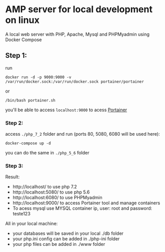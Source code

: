 # AMP server for local development on linux

A local web server with PHP, Apache, Mysql and PHPMyadmin using Docker Compose

## Step 1:

run
```
docker run -d -p 9000:9000 -v /var/run/docker.sock:/var/run/docker.sock portainer/portainer
```
or
```
/bin/bash portainer.sh
```
you'll be able to access `localhost:9000` to acess [Portainer](https://www.portainer.io/)

### Step 2:

access `./php_7_2` folder and run (ports 80, 5080, 6080 will be used here):

```
docker-compose up -d
```

you can do the same in `./php_5_6` folder

### Step 3:

Result:

- http://localhost/ to use php 7.2
- http://localhost:5080/ to use php 5.6
- http://localhost:6080/ to use PHPMyadmin
- http://localhost:9000/ to access Portainer tool and manage containers
- To acess mysql use MYSQL container ip, user: root and password: teste123

All in your local machine:

- your databases will be saved in your local ./db folder
- your php.ini config can be added in ./php-ini folder
- your php files can be added in ./www folder
